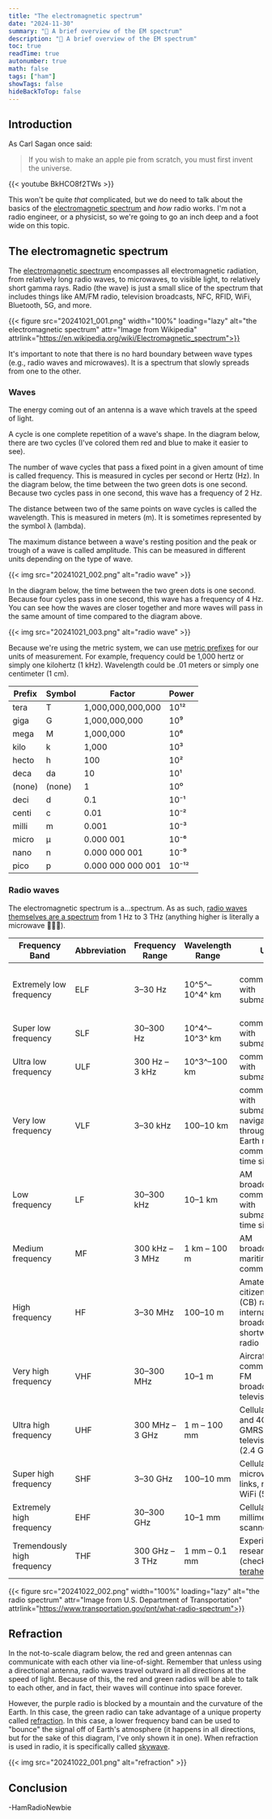 ```yaml
---
title: "The electromagnetic spectrum"
date: "2024-11-30"
summary: "🤯 A brief overview of the EM spectrum"
description: "🤯 A brief overview of the EM spectrum"
toc: true
readTime: true
autonumber: true
math: false
tags: ["ham"]
showTags: false
hideBackToTop: false
---
```


## Introduction

As Carl Sagan once said: 

>If you wish to make an apple pie from scratch, you must first invent the universe.

{{< youtube BkHCO8f2TWs >}}

This won't be quite *that* complicated, but we do need to talk about the basics of the [electromagnetic spectrum](https://en.wikipedia.org/wiki/Electromagnetic_spectrum) and *how* radio works. I'm not a radio engineer, or a physicist, so we're going to go an inch deep and a foot wide on this topic.

## The electromagnetic spectrum

The [electromagnetic spectrum](https://en.wikipedia.org/wiki/Electromagnetic_spectrum) encompasses all electromagnetic radiation, from relatively long radio waves, to microwaves, to visible light, to relatively short gamma rays. Radio (the wave) is just a small slice of the spectrum that includes things like AM/FM radio, television broadcasts, NFC, RFID, WiFi, Bluetooth, 5G, and more.

{{< figure src="20241021_001.png" width="100%" loading="lazy" alt="the electromagnetic spectrum" attr="Image from Wikipedia" attrlink="https://en.wikipedia.org/wiki/Electromagnetic_spectrum">}}

It's important to note that there is no hard boundary between wave types (e.g., radio waves and microwaves). It is a spectrum that slowly spreads from one to the other.

### Waves

The energy coming out of an antenna is a wave which travels at the speed of light.

A cycle is one complete repetition of a wave's shape. In the diagram below, there are two cycles (I've colored them red and blue to make it easier to see).

The number of wave cycles that pass a fixed point in a given amount of time is called frequency. This is measured in cycles per second or Hertz (Hz). In the diagram below, the time between the two green dots is one second. Because two cycles pass in one second, this wave has a frequency of 2 Hz.

The distance between two of the same points on wave cycles is called the wavelength. This is measured in meters (m). It is sometimes represented by the symbol λ (lambda).

The maximum distance between a wave's resting position and the peak or trough of a wave is called amplitude. This can be measured in different units depending on the type of wave.

{{< img src="20241021_002.png" alt="radio wave" >}}

In the diagram below, the time between the two green dots is one second. Because four cycles pass in one second, this wave has a frequency of 4 Hz. You can see how the waves are closer together and more waves will pass in the same amount of time compared to the diagram above.

{{< img src="20241021_003.png" alt="radio wave" >}}

Because we're using the metric system, we can use [metric prefixes](https://en.wikipedia.org/wiki/Metric_system) for our units of measurement. For example, frequency could be 1,000 hertz or simply one kilohertz (1 kHz). Wavelength could be .01 meters or simply one centimeter (1 cm).

| Prefix    | Symbol | Factor                       | Power    |
|-----------|--------|------------------------------|----------|
| tera      | T      | 1,000,000,000,000            | 10¹²     |
| giga      | G      | 1,000,000,000                | 10⁹      |
| mega      | M      | 1,000,000                    | 10⁶      |
| kilo      | k      | 1,000                        | 10³      |
| hecto     | h      | 100                          | 10²      |
| deca      | da     | 10                           | 10¹      |
| (none)    | (none) | 1                            | 10⁰      |
| deci      | d      | 0.1                          | 10⁻¹     |
| centi     | c      | 0.01                         | 10⁻²     |
| milli     | m      | 0.001                        | 10⁻³     |
| micro     | μ      | 0.000 001                    | 10⁻⁶     |
| nano      | n      | 0.000 000 001                | 10⁻⁹     |
| pico      | p      | 0.000 000 000 001            | 10⁻¹²    |

### Radio waves

The electromagnetic spectrum is a...spectrum. As as such, [radio waves themselves are a spectrum](https://en.wikipedia.org/wiki/Radio_spectrum) from 1 Hz to 3 THz (anything higher is literally a microwave 🧑🏻‍🍳).

| Frequency Band                   | Abbreviation | Frequency Range  | Wavelength Range    | Uses                                                                                                     | Comments                                                     |
|----------------------------------|--------------|------------------|---------------------|----------------------------------------------------------------------------------------------------------|--------------------------------------------------------------|
| Extremely low frequency          | ELF          | 3–30 Hz          | 10^5^–10^4^ km      | communication with submarines                                                                            | Low frequencies can penetrate oceans and Earth's crust       |
| Super low frequency              | SLF          | 30–300 Hz        | 10^4^–10^3^ km      | communication with submarines                                                                            |                                                              |
| Ultra low frequency              | ULF          | 300 Hz – 3 kHz   | 10^3^–100 km        | communication with submarines                                                                            |                                                              |
| Very low frequency               | VLF          | 3–30 kHz         | 100–10 km           | communication with submarines, navigation, through-the-Earth mine communication, time signals            |                                                              |
| Low frequency                    | LF           | 30–300 kHz       | 10–1 km             | AM broadcasting, communication with submarines, time signals                                             |                                                              |
| Medium frequency                 | MF           | 300 kHz – 3 MHz  | 1 km – 100 m        | AM broadcasting, maritime communication                                                                  | Can refract signals off of Earth's atmosphere                |
| High frequency                   | HF           | 3–30 MHz         | 100–10 m            | Amateur radio, citizen's band (CB) radio, international broadcasting, shortwave radio                    | Can refract signals off of Earth's atmosphere                |
| Very high frequency              | VHF          | 30–300 MHz       | 10–1 m              | Aircraft communication, FM broadcasting, television                                                      | Here and below (in the table) is line-of-sight communication |
| Ultra high frequency             | UHF          | 300 MHz – 3 GHz  | 1 m – 100 mm        | Cellular (3G and 4G), FRS, GMRS, radar, television, WiFi (2.4 GHz)                                       |                                                              |
| Super high frequency             | SHF          | 3–30 GHz         | 100–10 mm           | Cellular (5G), microwave links, radar, WiFi (5 GHz)                                                      |                                                              |
| Extremely high frequency         | EHF          | 30–300 GHz       | 10–1 mm             | Cellular (5G), millimeter wave scanners, radar                                                           |                                                              |
| Tremendously high frequency      | THF          | 300 GHz – 3 THz  | 1 mm – 0.1 mm       | Experimental research (check out the [terahertz gap](https://en.wikipedia.org/wiki/Terahertz_radiation)) | THF is this close 🤏🏻 to being heat                           |

{{< figure src="20241022_002.png" width="100%" loading="lazy" alt="the radio spectrum" attr="Image from U.S. Department of Transportation" attrlink="https://www.transportation.gov/pnt/what-radio-spectrum">}}

## Refraction

In the not-to-scale diagram below, the red and green antennas can communicate with each other via line-of-sight. Remember that unless using a directional antenna, radio waves travel outward in all directions at the speed of light. Because of this, the red and green radios will be able to talk to each other, and in fact, their waves will continue into space forever.

However, the purple radio is blocked by a mountain and the curvature of the Earth. In this case, the green radio can take advantage of a unique property called [refraction](https://en.wikipedia.org/wiki/Refraction). In this case, a lower frequency band can be used to "bounce" the signal off of Earth's atmosphere (it happens in all directions, but for the sake of this diagram, I've only shown it in one). When refraction is used in radio, it is specifically called [skywave](https://en.wikipedia.org/wiki/Skywave).

{{< img src="20241022_001.png" alt="refraction" >}}

## Conclusion

\-HamRadioNewbie